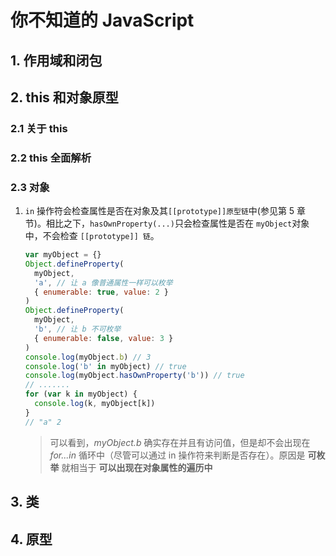 # 你不知道的 JavaScript

## 1. 作用域和闭包

## 2. this 和对象原型

### 2.1 关于 this

### 2.2 this 全面解析

### 2.3 对象

1. `in` 操作符会检查属性是否在对象及其`[[prototype]]原型链`中(参见第 5 章节)。相比之下，`hasOwnProperty(...)`只会检查属性是否在 `myObject`对象中，不会检查 `[[prototype]] 链`。

   ```javascript
   var myObject = {}
   Object.defineProperty(
     myObject,
     'a', // 让 a 像普通属性一样可以枚举
     { enumerable: true, value: 2 }
   )
   Object.defineProperty(
     myObject,
     'b', // 让 b 不可枚举
     { enumerable: false, value: 3 }
   )
   console.log(myObject.b) // 3
   console.log('b' in myObject) // true
   console.log(myObject.hasOwnProperty('b')) // true
   // .......
   for (var k in myObject) {
     console.log(k, myObject[k])
   }
   // "a" 2
   ```

   > 可以看到，_myObject.b_ 确实存在并且有访问值，但是却不会出现在 _for...in_ 循环中（尽管可以通过 in 操作符来判断是否存在）。原因是 **可枚举** 就相当于 **可以出现在对象属性的遍历中**
   

## 3. 类

## 4. 原型


